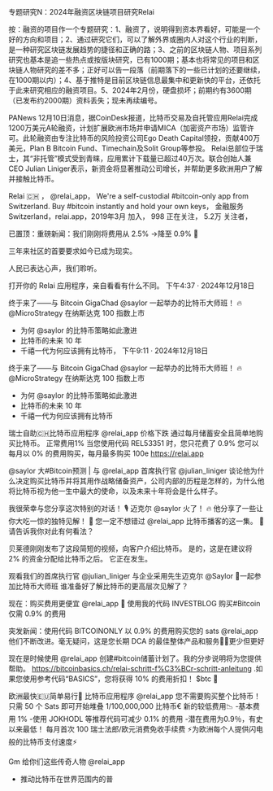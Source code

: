 专题研究N：2024年融资区块链项目研究Relai

按：融资的项目作一个专题研究：1、融资了，说明得到资本界看好，可能是一个好的方向和项目；2、通过研究它们，可以了解外界或圈内人对这个行业的判断，是一种研究区块链发展趋势的捷径和正确的路；3、之前的区块链人物、项目系列研究也基本是追一些热点或按版块研究，已有1000期；基本也将常见的项目和区块链人物研究的差不多；正好可以告一段落（前期落下的一些已计划的还要继续，在1000期以内）；4、基于推特是目前区块链信息最集中和更新快的平台，还依托于此来研究相应的融资项目。5、2024年2月份，硬盘损坏；前期约有3600期（已发布约2000期）资料丢失；现未再续编号。

PANews 12月10日消息，据CoinDesk报道，比特币交易及自托管应用Relai完成1200万美元A轮融资，计划扩展欧洲市场并申请MICA（加密资产市场）监管许可。此轮融资由专注比特币的风险投资公司Ego Death Capital领投，贡献400万美元，Plan B Bitcoin Fund、Timechain及Solit Group等参投。
Relai总部位于瑞士，其“非托管”模式受到青睐，应用累计下载量已超过40万次。联合创始人兼CEO Julian Liniger表示，新资金将显著推动公司增长，并帮助更多欧洲用户了解并接触比特币。

Relai 
🇨🇭
，
@relai_app，
We're a self-custodial #bitcoin-only app from Switzerland. Buy #bitcoin instantly and hold your own keys，
金融服务Switzerland，relai.app，2019年3月 加入，
998 正在关注，
5.2万 关注者，


已置顶：重磅新闻：我们刚刚将费用从 2.5% →降至 0.9% 🔪

三年来社区的首要要求如今已成为现实。

人民已表达心声，我们聆听。

打开你的 Relai 应用程序，亲自看看有什么不同。 下午4:37 · 2024年12月18日


终于来了——与 Bitcoin GigaChad 
@saylor
一起举办的比特币大师班！ 🔥
@MicroStrategy
在纳斯达克 100 指数上市
- 为何
@saylor
的比特币策略如此激进
- 比特币的未来 10 年
- 千禧一代为何应该拥有比特币，
下午9:11 · 2024年12月18日


终于来了——与 Bitcoin GigaChad 
@saylor
一起举办的比特币大师班！ 🔥
@MicroStrategy
在纳斯达克 100 指数上市
- 为何
@saylor
的比特币策略如此激进
- 比特币的未来 10 年
- 千禧一代为何应该拥有比特币

瑞士自助🇨🇭比特币应用程序
@relai_app
价格下跌
通过每月储蓄安全且简单地购买比特币。
正常费用1%
当您使用代码 REL53351 时，您只花费了 0.9%
您可以每月以 0% 的费用购买，每月最多购买 100e
https://relai.app

@saylor
大#Bitcoin预测 | 与
@relai_app
首席执行官
@julian_liniger
谈论他为什么决定购买比特币并将其用作战略储备资产，公司内部的历程是怎样的，为什么他将比特币视为他一生中最大的使命，以及未来十年将会是什么样子。

我很荣幸与您分享这次特别的对话！ 🎙️
迈克尔
@saylor
火了！ 🔥
他分享了一些让你大吃一惊的独特见解！ 🤯
您一定不想错过
@relai_app
比特币播客的这一集。 🚀
请告诉我你对此有何看法？

贝莱德刚刚发布了这段简短的视频，向客户介绍比特币。
是的，这是在建议将 2% 的资金分配给比特币之后。
它正在发生。

观看我们的首席执行官
@julian_liniger
与企业采用先生迈克尔
@Saylor
 🧡一起参加比特币大师班
谁准备好了解比特币的更高层次见解了？ 

现在：购买费用更便宜
@relai_app
 🤩
使用我的代码 INVESTBLOG 购买#Bitcoin仅需 0.9% 的费用

突发新闻：使用代码 BITCOINONLY 以 0.9% 的费用购买您的 sats 
@relai_app
他们不断改进。毫无疑问，这是您长期 DCA 的最佳整体产品和服务🧡💙更少但更好

现在是时候使用
@relai_app
创建#bitcoin储蓄计划了。我的分步说明将为您提供帮助。 https://bitcoinbasics.ch/relai-schritt-f%C3%BCr-schritt-anleitung .如果您使用参考代码“BASICS”，您将获得 10% 的费用折扣！ $btc 🚀

欧洲最快🇪🇺简单易行💙
比特币应用程序
@relai_app
您不需要购买整个比特币！
只需 50 个 Sats 即可开始堆叠 1/100,000,000 比特币€
新的较低费用📉
-基本费用 1%
-使用 JOKHODL 等推荐代码可减少 0.1% 的费用
-潜在费用为0.9％，有史以来最低！
每月首次 100 瑞士法郎/欧元消费免收手续费
⚡️为欧洲每个人提供闪电般的比特币支付速度⚡️

Gm 给你们这些传奇人物
@relai_app
 - 推动比特币在世界范围内的普

